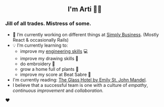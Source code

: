 <div align="center">
  
  ## I'm Arti 👋🏽
  
</div>
  
### Jill of all trades. Mistress of some.

- 🔭 I’m currently working on different things at [Simply Business](https://www.simplybusiness.co.uk). (Mostly React & occasionally Rails)
- 💡 I’m currently learning to:
  - improve my [engineering skills](https://www.algoexpert.io/systems/fundamentals) 💻
  - improve my drawing skills 🎨
  - do embroidery 🧵
  - grow a home full of plants 🌱
  - improve my score at Beat Sabre 🔼
- I'm currently reading: [The Glass Hotel by Emily St. John Mandel](https://www.goodreads.com/book/show/45754981-the-glass-hotel).
- I believe that a successful team is one with a culture of _empathy_, _continuous improvement_ and _collaboration._


❤️
